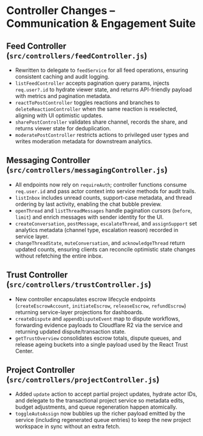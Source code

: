 # Controller Changes – Communication & Engagement Suite

## Feed Controller (`src/controllers/feedController.js`)
- Rewritten to delegate to `feedService` for all feed operations, ensuring consistent caching and audit logging.
- `listFeedController` accepts pagination query params, injects `req.user?.id` to hydrate viewer state, and returns API-friendly payload with metrics and pagination metadata.
- `reactToPostController` toggles reactions and branches to `deleteReactionController` when the same reaction is reselected, aligning with UI optimistic updates.
- `sharePostController` validates share channel, records the share, and returns viewer state for deduplication.
- `moderatePostController` restricts actions to privileged user types and writes moderation metadata for downstream analytics.

## Messaging Controller (`src/controllers/messagingController.js`)
- All endpoints now rely on `requireAuth`; controller functions consume `req.user.id` and pass actor context into service methods for audit trails.
- `listInbox` includes unread counts, support-case metadata, and thread ordering by last activity, enabling the chat bubble preview.
- `openThread` and `listThreadMessages` handle pagination cursors (`before`, `limit`) and enrich messages with sender identity for the UI.
- `createConversation`, `postMessage`, `escalateThread`, and `assignSupport` set analytics metadata (channel type, escalation reason) recorded in service layer.
- `changeThreadState`, `muteConversation`, and `acknowledgeThread` return updated counts, ensuring clients can reconcile optimistic state changes without refetching the entire inbox.

## Trust Controller (`src/controllers/trustController.js`)
- New controller encapsulates escrow lifecycle endpoints (`createEscrowAccount`, `initiateEscrow`, `releaseEscrow`, `refundEscrow`) returning service-layer projections for dashboards.
- `createDispute` and `appendDisputeEvent` map to dispute workflows, forwarding evidence payloads to Cloudflare R2 via the service and returning updated dispute/transaction state.
- `getTrustOverview` consolidates escrow totals, dispute queues, and release ageing buckets into a single payload used by the React Trust Center.

## Project Controller (`src/controllers/projectController.js`)
- Added `update` action to accept partial project updates, hydrate actor IDs, and delegate to the transactional project service so metadata edits, budget adjustments, and queue regeneration happen atomically.
- `toggleAutoAssign` now bubbles up the richer payload emitted by the service (including regenerated queue entries) to keep the new project workspace in sync without an extra fetch.
